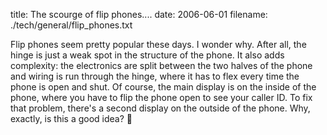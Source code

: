title: The scourge of flip phones....
date: 2006-06-01
filename: ./tech/general/flip_phones.txt


Flip phones seem pretty popular these days. I wonder why. After all,
the hinge is just a weak spot in the structure of the phone. It also
adds complexity: the electronics are split between the two halves
of the phone and wiring is run through the hinge, where it has to
flex every time the phone is open and shut. Of course, the main display
is on the inside of the phone, where you have to flip the phone
open to see your caller ID. To fix that problem, there's a second
display on the outside of the phone. Why, exactly, is this a good
idea?

